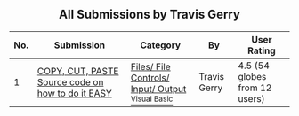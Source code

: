 ﻿<div align="center">

## All Submissions by Travis Gerry

</div>

No.  | Submission | Category | By   | User Rating
---- | ---------- | -------- | ---- | -----------
1 | [COPY, CUT, PASTE Source code on how to do it EASY<br />](https://github.com/Planet-Source-Code/travis-gerry-copy-cut-paste-source-code-on-how-to-do-it-easy__1-3523) | [Files/ File Controls/ Input/ Output<br /><sup>Visual Basic</sup>](../ByCategory/files-file-controls-input-output__1-3.md) | Travis Gerry | 4.5 (54 globes from 12 users)
